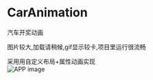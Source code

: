 # CarAnimation
汽车开奖动画

图片较大,加载请稍候,gif显示较卡,项目里运行很流畅

采用用自定义布局+属性动画实现\
![APP image](https://github.com/xiong955/CarAnimation/blob/master/image/Animation.gif)
